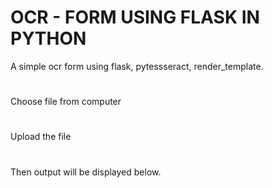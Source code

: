 # OCR - FORM USING FLASK IN PYTHON
A simple ocr form using flask, pytessseract, render_template.
#
Choose file from computer 
#
Upload the file
#
Then output will be displayed below.
